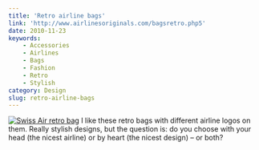 ```yaml
---
title: 'Retro airline bags'
link: 'http://www.airlinesoriginals.com/bagsretro.php5'
date: 2010-11-23
keywords:
    - Accessories
    - Airlines
    - Bags
    - Fashion
    - Retro
    - Stylish
category: Design
slug: retro-airline-bags
---
```


[![Swiss Air retro bag](http://www.airlinesoriginals.com/BC/19.jpg "Swiss Air retro bag")](http://www.airlinesoriginals.com/bagsclassic.php5)
I like these retro bags with different airline logos on them. Really stylish designs, but the
question is: do you choose with your head (the nicest airline) or by heart (the nicest design) – or
both?
